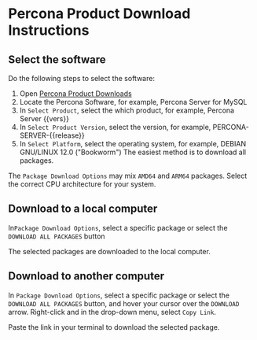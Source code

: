 # Percona Product Download Instructions

## Select the software

Do the following steps to select the software:

1. Open [Percona Product Downloads](https://www.percona.com/downloads)
2. Locate the Percona Software, for example, Percona Server for MySQL
3. In `Select Product`, select the which product, for example, Percona Server {{vers}}
4. In `Select Product Version`, select the version, for example, PERCONA-SERVER-{{release}}
5. In `Select Platform`, select the operating system, for example, DEBIAN GNU/LINUX 12.0 ("Bookworm")
The easiest method is to download all packages.

The `Package Download Options` may mix `AMD64` and `ARM64` packages. Select the correct CPU architecture for your system.

## Download to a local computer

 In`Package Download Options`, select a specific package or select the `DOWNLOAD ALL PACKAGES` button

The selected packages are downloaded to the local computer.

## Download to another computer

In `Package Download Options`, select a specific package or select the `DOWNLOAD ALL PACKAGES` button, and hover your cursor over the `DOWNLOAD` arrow. Right-click and in the drop-down menu, select `Copy Link`.

Paste the link in your terminal to download the selected package.
